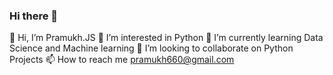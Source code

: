### Hi there 👋

<!--
**Pramukh660/Pramukh660** is a ✨ _special_ ✨ repository because its `README.md` (this file) appears on your GitHub profile.

Here are some ideas to get you started:

- 🔭 I’m currently working on ...
- 🌱 I’m currently learning ...
- 👯 I’m looking to collaborate on ...
- 🤔 I’m looking for help with ...
- 💬 Ask me about ...
- 📫 How to reach me: ...
- 😄 Pronouns: ...
- ⚡ Fun fact: ...
-->
👋 Hi, I’m Pramukh.JS
👀 I’m interested in Python
🌱 I’m currently learning Data Science and Machine learning
💞️ I’m looking to collaborate on Python Projects
📫 How to reach me pramukh660@gmail.com
